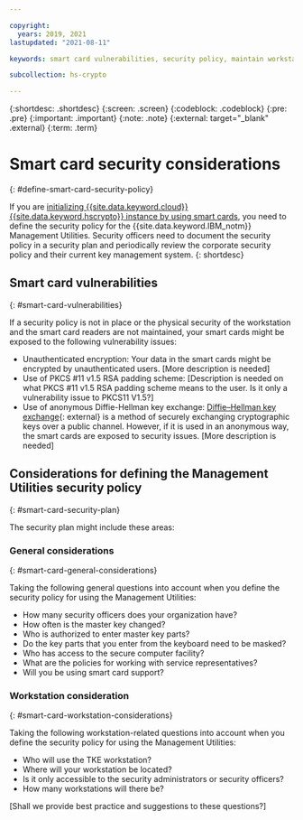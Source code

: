 ```yaml
---

copyright:
  years: 2019, 2021
lastupdated: "2021-08-11"

keywords: smart card vulnerabilities, security policy, maintain workstation security, maintain smart card readers security

subcollection: hs-crypto

---
```


{:shortdesc: .shortdesc}
{:screen: .screen}
{:codeblock: .codeblock}
{:pre: .pre}
{:important: .important}
{:note: .note}
{:external: target="_blank" .external}
{:term: .term}

# Smart card security considerations
{: #define-smart-card-security-policy}

If you are [initializing {{site.data.keyword.cloud}} {{site.data.keyword.hscrypto}} instance by using smart cards](/docs/hs-crypto?topic=hs-crypto-initialize-hsm-management-utilities), you need to define the security policy for the {{site.data.keyword.IBM_notm}} Management Utilities. Security officers need to document the security policy in a security plan and periodically review the corporate security policy and their current key management system.
{: shortdesc}

## Smart card vulnerabilities
{: #smart-card-vulnerabilities}

If a security policy is not in place or the physical security of the workstation and the smart card readers are not maintained, your smart cards might be exposed to the following vulnerability issues:

* Unauthenticated encryption: Your data in the smart cards might be encrypted by unauthenticated users. [More description is needed]
* Use of PKCS #11 v1.5 RSA padding scheme: [Description is needed on what PKCS #11 v1.5 RSA padding scheme means to the user. Is it only a vulnerability issue to PKCS11 V1.5?]
* Use of anonymous Diffie-Hellman key exchange: [Diffie–Hellman key exchange](https://en.wikipedia.org/wiki/Diffie%E2%80%93Hellman_key_exchange){: external} is a method of securely exchanging cryptographic keys over a public channel. However, if it is used in an anonymous way, the smart cards are exposed to security issues. [More description is needed]

## Considerations for defining the Management Utilities security policy
{: #smart-card-security-plan}

The security plan might include these areas:

### General considerations
{: #smart-card-general-considerations}

Taking the following general questions into account when you define the security policy for using the Management Utilities:

* How many security officers does your organization have?
* How often is the master key changed?
* Who is authorized to enter master key parts?
* Do the key parts that you enter from the keyboard need to be masked?
* Who has access to the secure computer facility?
* What are the policies for working with service representatives?
* Will you be using smart card support?

### Workstation consideration
{: #smart-card-workstation-considerations}

Taking the following workstation-related questions into account when you define the security policy for using the Management Utilities:

* Who will use the TKE workstation?
* Where will your workstation be located?
* Is it only accessible to the security administrators or security officers?
* How many workstations will there be?

[Shall we provide best practice and suggestions to these questions?]
